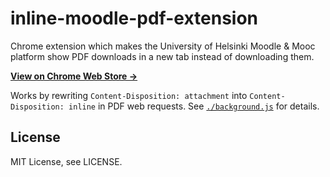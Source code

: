 # inline-moodle-pdf-extension

Chrome extension which makes the University of Helsinki Moodle & Mooc platform show PDF downloads in a new tab instead of downloading them.

[**View on Chrome Web Store →**](https://chrome.google.com/webstore/detail/inline-pdfs-for-uh-moodle/ilddijpognoadbfmlgnkgdogdciogmjn)

Works by rewriting `Content-Disposition: attachment` into `Content-Disposition: inline` in PDF web requests. See [`./background.js`](https://github.com/cxcorp/inline-moodle-pdf-extension/blob/master/background.js) for details.

## License

MIT License, see LICENSE.
